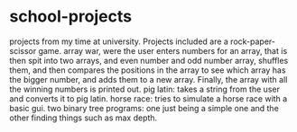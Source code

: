 # school-projects
projects from my time at university. 
Projects included are a rock-paper-scissor game.
array war, were the user enters numbers for an array, that is then spit into two arrays, and even number and odd number array, shuffles them, and then compares the positions 
in the array to see which array has the bigger number, and adds them to a new array. Finally, the array with all the winning numbers is printed out.
pig latin: takes a string from the user and converts it to pig latin.
horse race: tries to simulate a horse race with a basic gui.
two binary tree programs: one just being a simple one and the other finding things such as max depth.
